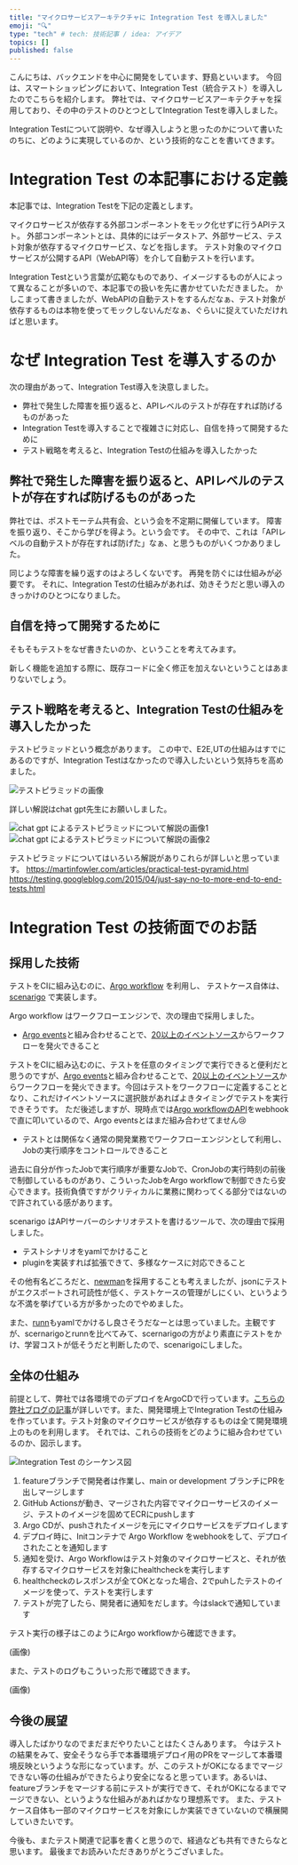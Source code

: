 ```yaml
---
title: "マイクロサービスアーキテクチャに Integration Test を導入しました"
emoji: "🔍"
type: "tech" # tech: 技術記事 / idea: アイデア
topics: []
published: false
---
```


こんにちは、バックエンドを中心に開発をしています、野島といいます。
今回は、スマートショッピングにおいて、Integration Test（統合テスト）を導入したのでこちらを紹介します。
弊社では、マイクロサービスアーキテクチャを採用しており、その中のテストのひとつとしてIntegration Testを導入しました。

Integration Testについて説明や、なぜ導入しようと思ったのかについて書いたのちに、どのように実現しているのか、という技術的なことを書いてきます。

# Integration Test の本記事における定義

本記事では、Integration Testを下記の定義とします。

マイクロサービスが依存する外部コンポーネントをモック化せずに行うAPIテスト。
外部コンポーネントとは、具体的にはデータストア、外部サービス、テスト対象が依存するマイクロサービス、などを指します。
テスト対象のマイクロサービスが公開するAPI（WebAPI等）を介して自動テストを行います。

Integration Testという言葉が広範なものであり、イメージするものが人によって異なることが多いので、本記事での扱いを先に書かせていただきました。
かしこまって書きましたが、WebAPIの自動テストをするんだなぁ、テスト対象が依存するものは本物を使ってモックしないんだなぁ、ぐらいに捉えていただければと思います。

# なぜ Integration Test を導入するのか

次の理由があって、Integration Test導入を決意しました。

- 弊社で発生した障害を振り返ると、APIレベルのテストが存在すれば防げるものがあった
- Integration Testを導入することで複雑さに対応し、自信を持って開発するために
- テスト戦略を考えると、Integration Testの仕組みを導入したかった

## 弊社で発生した障害を振り返ると、APIレベルのテストが存在すれば防げるものがあった

弊社では、ポストモーテム共有会、という会を不定期に開催しています。
障害を振り返り、そこから学びを得よう。という会です。
その中で、これは「APIレベルの自動テストが存在すれば防げた」なぁ、と思うものがいくつかありました。

同じような障害を繰り返すのはよろしくないです。
再発を防ぐには仕組みが必要です。
それに、Integration Testの仕組みがあれば、効きそうだと思い導入のきっかけのひとつになりました。

## 自信を持って開発するために

そもそもテストをなぜ書きたいのか、ということを考えてみます。

新しく機能を追加する際に、既存コードに全く修正を加えないということはあまりないでしょう。


## テスト戦略を考えると、Integration Testの仕組みを導入したかった

テストピラミッドという概念があります。
この中で、E2E,UTの仕組みはすでにあるのですが、Integration Testはなかったので導入したいという気持ちを高めました。

![テストピラミッドの画像](/images/test_pyramid.png)

詳しい解説はchat gpt先生にお願いしました。

![chat gpt によるテストピラミッドについて解説の画像1](/images/chat-gpt-test-pyramid-1.png)
![chat gpt によるテストピラミッドについて解説の画像2](/images/chat-gpt-test-pyramid-2.png)

テストピラミッドについてはいろいろ解説がありこれらが詳しいと思っています。
https://martinfowler.com/articles/practical-test-pyramid.html
https://testing.googleblog.com/2015/04/just-say-no-to-more-end-to-end-tests.html

# Integration Test の技術面でのお話

## 採用した技術

テストをCIに組み込むのに、[Argo workflow](https://github.com/argoproj/argo-workflows) を利用し、
テストケース自体は、[scenarigo](https://github.com/zoncoen/scenarigo) で実装します。

Argo workflow はワークフローエンジンで、次の理由で採用しました。

- [Argo events](https://argoproj.github.io/argo-events/)と組み合わせることで、[20以上のイベントソース](https://argoproj.github.io/argo-events/concepts/event_source/)からワークフローを発火できること

テストをCIに組み込むのに、テストを任意のタイミングで実行できると便利だと思うのですが、[Argo events](https://argoproj.github.io/argo-events/)と組み合わせることで、[20以上のイベントソース](https://argoproj.github.io/argo-events/concepts/event_source/)からワークフローを発火できます。今回はテストをワークフローに定義することとなり、これだけイベントソースに選択肢があればよきタイミングでテストを実行できそうです。
ただ後述しますが、現時点では[Argo workflowのAPI](https://argoproj.github.io/argo-workflows/events/)をwebhookで直に叩いているので、Argo eventsとはまだ組み合わせてません😢

- テストとは関係なく通常の開発業務でワークフローエンジンとして利用し、Jobの実行順序をコントロールできること

過去に自分が作ったJobで実行順序が重要なJobで、CronJobの実行時刻の前後で制御しているものがあり、こういったJobをArgo workflowで制御できたら安心できます。技術負債ですがクリティカルに業務に関わってくる部分ではないので許されている感があります。

scenarigo はAPIサーバーのシナリオテストを書けるツールで、次の理由で採用しました。

- テストシナリオをyamlでかけること
- pluginを実装すれば拡張できて、多様なケースに対応できること

その他有名どころだと、[newman](https://github.com/postmanlabs/newman)を採用することも考えましたが、jsonにテストがエクスポートされ可読性が低く、テストケースの管理がしにくい、というような不満を挙げている方が多かったのでやめました。

また、[runn](https://github.com/k1LoW/runn)もyamlでかけるし良さそうだなーとは思っていました。主観ですが、scernarigoとrunnを比べてみて、scernarigoの方がより素直にテストをかけ、学習コストが低そうだと判断したので、scenarigoにしました。

## 全体の仕組み

前提として、弊社では各環境でのデプロイをArgoCDで行っています。[こちらの弊社ブログの記事](https://tech.smartshopping.co.jp/smartmat_k8s_infrastructure)が詳しいです。また、開発環境上でIntegration Testの仕組みを作っています。テスト対象のマイクロサービスが依存するものは全て開発環境上のものを利用します。
それでは、これらの技術をどのように組み合わせているのか、図示します。

![Integration Test のシーケンス図](/images/integration-test-sequece-diagram.png)

1. featureブランチで開発者は作業し、main or development ブランチにPRを出しマージします
1. GitHub Actionsが動き、マージされた内容でマイクローサービスのイメージ、テストのイメージを固めてECRにpushします
1. Argo CDが、pushされたイメージを元にマイクロサービスをデプロイします
1. デプロイ時に、Initコンテナで Argo Workflow をwebhookをして、デプロイされたことを通知します
1. 通知を受け、Argo Workflowはテスト対象のマイクロサービスと、それが依存するマイクロサービスを対象にhealthcheckを実行します
1. healthcheckのレスポンスが全てOKとなった場合、2でpuhしたテストのイメージを使って、テストを実行します
1. テストが完了したら、開発者に通知をだします。今はslackで通知しています

テスト実行の様子はこのようにArgo workflowから確認できます。

(画像)

また、テストのログもこういった形で確認できます。

(画像)

## 今後の展望

導入したばかりなのでまだまだやりたいことはたくさんあります。
今はテストの結果をみて、安全そうなら手で本番環境デプロイ用のPRをマージして本番環境反映というような形になっています。が、このテストがOKになるまでマージできない等の仕組みができたらより安全になると思っています。あるいは、featureブランチをマージする前にテストが実行できて、それがOKになるまでマージできない、というような仕組みがあればかなり理想系です。
また、テストケース自体も一部のマイクロサービスを対象にしか実装できていないので横展開していきたいです。

今後も、またテスト関連で記事を書くと思うので、経過なども共有できたらなと思います。
最後までお読みいただきありがとうございました。